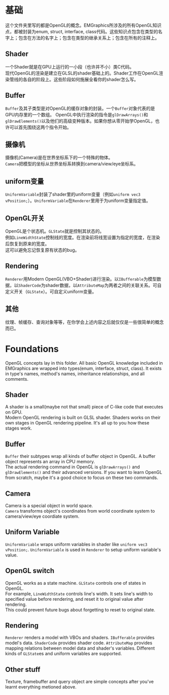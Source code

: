 ﻿# 基础
这个文件夹里写的都是OpenGL的概念。EMGraphics所涉及的所有OpenGL知识点，都被封装为enum, struct, interface, class代码。这些知识点包含在类型的名字上；包含在方法的名字上；包含在类型的继承关系上；包含在所有的注释上。
## Shader
一个Shader就是在GPU上运行的一小段（也许并不小）类C代码。  
现代OpenGL的渲染是建立在GLSL的shader基础上的。Shader工作在OpenGL渲染管线的各自的阶段上。这些阶段如何施展全看你的shader怎么写。
## Buffer
`Buffer`及其子类型是对OpenGL的缓存对象的封装。一个`Buffer`对象代表的是GPU内存里的一个数组。
OpenGL中执行渲染的指令是`glDrawArrays()`和`glDrawElements()`以及他们的高级变种版本。如果你想从零开始学OpenGL，也许可以首先围绕这两个指令开始。
## 摄像机
摄像机(Camera)是在世界坐标系下的一个特殊的物体。  
`Camera`把模型的坐标从世界坐标系转换到camera/view/eye坐标系。
## uniform变量
`UniformVariable`封装了shader里的uniform变量（例如`uniform vec3 vPosition;`）。`UniformVariable`在`Renderer`里用于为uniform变量指定值。
## OpenGL开关
OpenGL是个状态机。`GLState`就是控制其状态的。  
例如`LineWidthState`控制线的宽度。在渲染前将线宽设置为指定的宽度，在渲染后恢复到原来的宽度。  
这可以避免忘记恢复原有状态的bug。
## Rendering
`Renderer`用Modern OpenGL(VBO+Shader)进行渲染。以`IBufferable`为模型数据，以`ShaderCode`为shader数据，以`AttributeMap`为两者之间的关联关系。可自定义开关（`GLState`）。可自定义uniform变量。
## 其他
纹理、帧缓存、查询对象等等，在你学会上述内容之后就仅仅是一些很简单的概念而已。

# Foundations
OpenGL concepts lay in this folder. All basic OpenGL knowledge included in EMGraphics are wrapped into types(enum, interface, struct, class). It exists in type's names, method's names, inheritance relationships, and all comments.
## Shader
A shader is a small(maybe not that small) piece of C-like code that executes on GPU.  
Modern OpenGL rendering is built on GLSL shader. Shaders works on their own stages in OpenGL rendering pipeline. It's all up to you how these stages work.
## Buffer
`Buffer` their subtypes wrap all kinds of buffer object in OpenGL. A buffer object represents an array in CPU memory.  
The actual rendering command in OpenGL is `glDrawArrays()` and `glDrawElements()` and their advanced versions. If you want to learn OpenGL from scratch, maybe it's a good choice to focus on these two commands.  
## Camera
Camera is a special object in world space.  
`Camera` transforms object's coordinates from world coordinate system to camera/view/eye coordiate system.
## Uniform Variable
`UniformVariable` wraps uniform variables in shader like `uniform vec3 vPosition;`. `UniformVariable` is used in `Renderer` to setup uniform variable's value.
## OpenGL switch
OpenGL works as a state machine. `GLState` controls one of states in OpenGL.  
For example, `LineWidthState` controls line's width. It sets line's width to specified value before rendering, and reset it to original value after rendering.  
This could prevent future bugs about forgetting to reset to original state.
## Rendering
`Renderer` renders a model with VBOs and shaders. `IBufferable` provides model's data. `ShaderCode` provides shader code. `AttributeMap` provides mapping relations between model data and shader's variables. Different kinds of `GLState`es and uniform variables are supported.
## Other stuff
Texture, framebuffer and query object are simple concepts after you've learnt everything metioned above.
